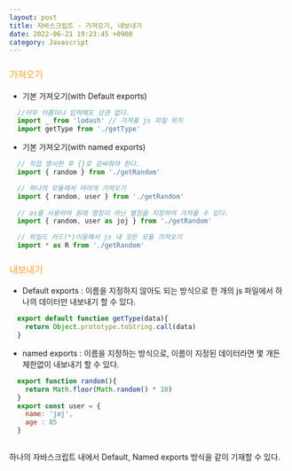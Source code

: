 ```yaml
---
layout: post
title: 자바스크립트 - 가져오기, 내보내기
date: 2022-06-21 19:23:45 +0900
category: Javascript
---
```

### <span style="color:#febc68;font-weight:bold">가져오기</span>  
- 기본 가져오기(with Default exports)
```javascript
  //아무 이름이나 입력해도 상관 없다.
  import _ from 'lodash' // 가져올 js 파일 위치
  import getType from './getType' 
```

- 기본 가져오기(with named exports)
```javascript
  // 직접 명시한 후 {}로 감싸줘야 한다.
  import { random } from './getRandom' 

  // 하나의 모듈에서 여러개 가져오기
  import { random, user } from './getRandom' 
  
  // as를 사용하여 원래 명칭이 아닌 별칭을 지정하여 가져올 수 있다.
  import { random, user as joj } from './getRandom' 

  // 와일드 카드(*)이용해서 js 내 모든 모듈 가져오기
  import * as R from './getRandom'
```

### <span style="color:#febc68;font-weight:bold">내보내기</span>  
- Default exports : 이름을 지정하지 않아도 되는 방식으로 한 개의 js 파일에서 하나의 데이터만 내보내기 할 수 있다.
```javascript
  export default function getType(data){
    return Object.prototype.toString.call(data)
  }
```
- named exports : 이름을 지정하는 방식으로, 이름이 지정된 데이터라면 몇 개든 제한없이 내보내기 할 수 있다.
```javascript
  export function random(){
    return Math.floor(Math.random() * 10)
  }
  export const user = {
    name: 'joj',
    age : 85
  }
  
```


하나의 자바스크립트 내에서 Default, Named exports 방식을 같이 기재할 수 있다.
